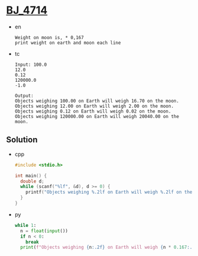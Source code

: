 # [BJ_4714](https://acmicpc.net/problem/4714)

* en

  ```en
  Weight on moon is, * 0,167
  print weight on earth and moon each line
  ```

* tc

  ```tc
  Input: 100.0
  12.0
  0.12
  120000.0
  -1.0

  Output:
  Objects weighing 100.00 on Earth will weigh 16.70 on the moon.
  Objects weighing 12.00 on Earth will weigh 2.00 on the moon.
  Objects weighing 0.12 on Earth will weigh 0.02 on the moon.
  Objects weighing 120000.00 on Earth will weigh 20040.00 on the moon.
  ```

## Solution

* cpp

  ```cpp
  #include <stdio.h>

  int main() {
    double d;
    while (scanf("%lf", &d), d >= 0) {
      printf("Objects weighing %.2lf on Earth will weigh %.2lf on the moon.\n", d, d * 0.167);
    }
  }
  ```

* py

  ```py
  while 1:
    n = float(input())
    if n < 0:
      break
    print(f"Objects weighing {n:.2f} on Earth will weigh {n * 0.167:.2f} on the moon.")
  ```
